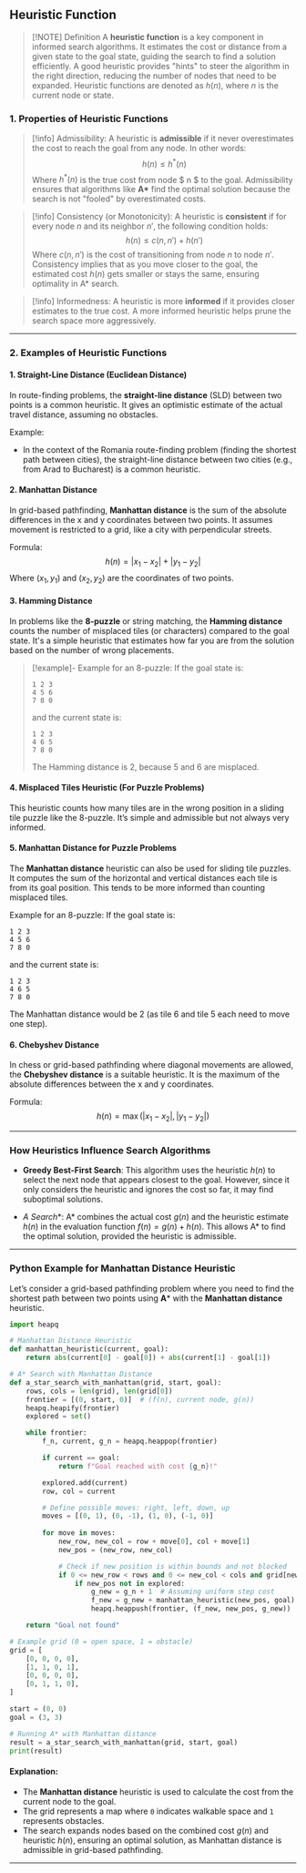 ## Heuristic Function

> [!NOTE] Definition
> A **heuristic function** is a key component in informed search algorithms. It estimates the cost or distance from a given state to the goal state, guiding the search to find a solution efficiently. A good heuristic provides "hints" to steer the algorithm in the right direction, reducing the number of nodes that need to be expanded. Heuristic functions are denoted as $h(n)$, where $n$ is the current node or state.

### 1. Properties of Heuristic Functions

> [!info]  Admissibility: 
>    A heuristic is **admissible** if it never overestimates the cost to reach the goal from any node. In other words:
>    $$
>    h(n) \leq h^*(n)
>    $$
>    Where $h^*(n)$ is the true cost from node $ n $ to the goal. Admissibility ensures that algorithms like **A\*** find the optimal solution because the search is not "fooled" by overestimated costs.


> [!info] Consistency (or Monotonicity):
>    A heuristic is **consistent** if for every node $n$ and its neighbor $n'$, the following condition holds:
>    $$
>    h(n) \leq c(n, n') + h(n')
>    $$
>    Where $c(n, n')$ is the cost of transitioning from node $n$ to node $n'$. Consistency implies that as you move closer to the goal, the estimated cost $h(n)$ gets smaller or stays the same, ensuring optimality in A* search.

> [!info] Informedness:
>    A heuristic is more **informed** if it provides closer estimates to the true cost. A more informed heuristic helps prune the search space more aggressively.

---

### 2. Examples of Heuristic Functions

#### 1. Straight-Line Distance (Euclidean Distance)
In route-finding problems, the **straight-line distance** (SLD) between two points is a common heuristic. It gives an optimistic estimate of the actual travel distance, assuming no obstacles.

Example:
- In the context of the Romania route-finding problem (finding the shortest path between cities), the straight-line distance between two cities (e.g., from Arad to Bucharest) is a common heuristic.

#### 2. Manhattan Distance
In grid-based pathfinding, **Manhattan distance** is the sum of the absolute differences in the x and y coordinates between two points. It assumes movement is restricted to a grid, like a city with perpendicular streets.

Formula:
$$
h(n) = |x_1 - x_2| + |y_1 - y_2|
$$
Where $(x_1, y_1)$ and $(x_2, y_2)$ are the coordinates of two points.

#### 3. Hamming Distance
In problems like the **8-puzzle** or string matching, the **Hamming distance** counts the number of misplaced tiles (or characters) compared to the goal state. It's a simple heuristic that estimates how far you are from the solution based on the number of wrong placements.

> [!example]- Example for an 8-puzzle:
> If the goal state is:
> ```
> 1 2 3
> 4 5 6
> 7 8 0
> ```
> and the current state is:
> ```
> 1 2 3
> 4 6 5
> 7 8 0
> ```
> The Hamming distance is 2, because 5 and 6 are misplaced.

#### 4. **Misplaced Tiles Heuristic** (For Puzzle Problems)
This heuristic counts how many tiles are in the wrong position in a sliding tile puzzle like the 8-puzzle. It’s simple and admissible but not always very informed.

#### 5. **Manhattan Distance for Puzzle Problems**
The **Manhattan distance** heuristic can also be used for sliding tile puzzles. It computes the sum of the horizontal and vertical distances each tile is from its goal position. This tends to be more informed than counting misplaced tiles.

Example for an 8-puzzle:
If the goal state is:
```
1 2 3
4 5 6
7 8 0
```
and the current state is:
```
1 2 3
4 6 5
7 8 0
```
The Manhattan distance would be 2 (as tile 6 and tile 5 each need to move one step).

#### 6. **Chebyshev Distance**
In chess or grid-based pathfinding where diagonal movements are allowed, the **Chebyshev distance** is a suitable heuristic. It is the maximum of the absolute differences between the x and y coordinates.

Formula:
$$
h(n) = \max(|x_1 - x_2|, |y_1 - y_2|)
$$

---

### How Heuristics Influence Search Algorithms

- **Greedy Best-First Search**: This algorithm uses the heuristic $h(n)$ to select the next node that appears closest to the goal. However, since it only considers the heuristic and ignores the cost so far, it may find suboptimal solutions.
  
- **A* Search**: A* combines the actual cost $g(n)$ and the heuristic estimate $h(n)$ in the evaluation function $f(n) = g(n) + h(n)$. This allows A* to find the optimal solution, provided the heuristic is admissible.

---

### Python Example for Manhattan Distance Heuristic

Let’s consider a grid-based pathfinding problem where you need to find the shortest path between two points using **A*** with the **Manhattan distance** heuristic.

```python
import heapq

# Manhattan Distance Heuristic
def manhattan_heuristic(current, goal):
    return abs(current[0] - goal[0]) + abs(current[1] - goal[1])

# A* Search with Manhattan Distance
def a_star_search_with_manhattan(grid, start, goal):
    rows, cols = len(grid), len(grid[0])
    frontier = [(0, start, 0)]  # (f(n), current node, g(n))
    heapq.heapify(frontier)
    explored = set()

    while frontier:
        f_n, current, g_n = heapq.heappop(frontier)

        if current == goal:
            return f"Goal reached with cost {g_n}!"

        explored.add(current)
        row, col = current

        # Define possible moves: right, left, down, up
        moves = [(0, 1), (0, -1), (1, 0), (-1, 0)]
        
        for move in moves:
            new_row, new_col = row + move[0], col + move[1]
            new_pos = (new_row, new_col)

            # Check if new position is within bounds and not blocked
            if 0 <= new_row < rows and 0 <= new_col < cols and grid[new_row][new_col] == 0:
                if new_pos not in explored:
                    g_new = g_n + 1  # Assuming uniform step cost
                    f_new = g_new + manhattan_heuristic(new_pos, goal)
                    heapq.heappush(frontier, (f_new, new_pos, g_new))

    return "Goal not found"

# Example grid (0 = open space, 1 = obstacle)
grid = [
    [0, 0, 0, 0],
    [1, 1, 0, 1],
    [0, 0, 0, 0],
    [0, 1, 1, 0],
]

start = (0, 0)
goal = (3, 3)

# Running A* with Manhattan distance
result = a_star_search_with_manhattan(grid, start, goal)
print(result)
```

#### Explanation:
- The **Manhattan distance** heuristic is used to calculate the cost from the current node to the goal.
- The grid represents a map where `0` indicates walkable space and `1` represents obstacles.
- The search expands nodes based on the combined cost $g(n)$ and heuristic $h(n)$, ensuring an optimal solution, as Manhattan distance is admissible in grid-based pathfinding.

---
